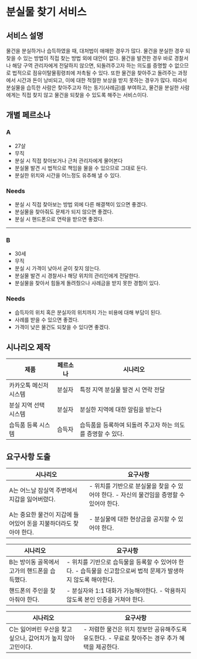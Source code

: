 # 분실물 찾기 서비스

## 서비스 설명

물건을 분실하거나 습득하였을 때, 대처법이 애매한 경우가 많다. 물건을 분실한 경우 되찾을 수 있는 방법이 직접 찾는 방법 외에 대안이 없다. 물건을 발견한 경우 바로 경찰서나 해당 구역 관리자에게 전달하지 않으면, 되돌려주고자 하는 의도를 증명할 수 없으므로 법적으로 점유이탈물횡령죄에 저촉될 수 있다. 또한 물건을 찾아주고 돌려주는 과정에서 시간과 돈이 낭비되고, 이에 대한 적절한 보상을 받지 못하는 경우가 많다. 따라서 분실물을 습득한 사람은 찾아주고자 하는 동기(사례금)를 부여하고, 물건을 분실한 사람에게는 직접 찾지 않고 물건을 되찾을 수 있도록 해주는 서비스이다.

## 개별 **페르소나**

### A

- 27살
- 무직
- 분실 시 직접 찾아보거나 근처 관리자에게 물어본다
- 분실물 발견 시 법적으로 책임을 물을 수 있으므로 그대로 둔다.
- 분실한 위치와 시간을 어느정도 유추해 낼 수 있다.

### **Needs**

- 분실 시 직접 찾아보는 방법 외에 다른 해결책이 있으면 좋겠다.
- 분실물을 찾아줘도 문제가 되지 않으면 좋겠다.
- 분실 시 핸드폰으로 연락을 받으면 좋겠다.

---

### B

- 30세
- 무직
- 분실 시 가격이 낮아서 굳이 찾지 않는다.
- 분실물 발견 시 경찰서나 해당 위치의 관리인에게 전달한다.
- 분실물을 찾아서 힘들게 돌려줬으나 사례금을 받지 못한 경험이 있다.

### **Needs**

- 습득자의 위치 혹은 분실자의 위치까지 가는 비용에 대해 부담이 된다.
- 사례를 받을 수 있으면 좋겠다.
- 가격이 낮은 물건도 되찾을 수 있다면 좋겠다.

## **시나리오 제작**

|제품|페르소나|시나리오|
|--------|---|-------|
|카카오톡 메신저 시스템|분실자|특정 지역 분실물 발견 시 연락 전달|
|분실 지역 선택 시스템|분실자|분실한 지역에 대한 알림을 받는다|
|습득품 등록 시스템|습득자|습득품을 등록하여 되돌려 주고자 하는 의도를 증명할 수 있다.|

## **요구사항 도출**


|시나리오|요구사항|
|--------|-------|
|A는 어느날 잠실역 주변에서 지갑을 잃어버렸다.|- 위치를 기반으로 분실물을 찾을 수 있어야 한다. - 자신의 물건임을 증명할 수 있어야 한다.|
|A는 중요한 물건이 지갑에 들어있어 돈을 지불하더라도 찾아야 한다.|- 분실물에 대한 현상금을 공지할 수 있어야 한다.|

|시나리오|요구사항|
|--------|-------|
|B는 방이동 골목에서 고가의 핸드폰을 습득했다.|- 위치를 기반으로 습득물을 등록할 수 있어야 한다. - 습득물을 신고함으로써 법적 문제가 발생하지 않도록 해야한다.|
|핸드폰의 주인을 찾아줘야 한다.|- 분실자와 1:1 대화가 가능해야한다. - 악용하지 않도록 본인 인증을 거쳐야 한다.|

|시나리오|요구사항|
|--------|-------|
|C는 잃어버린 우산을 찾고 싶으나, 값어치가 높지 않아 고민이다. |- 저렴한 물건은 위치 정보만 공유해주도록 유도한다. - 무료로 찾아주는 경우 추가 혜택을 제공한다.|


